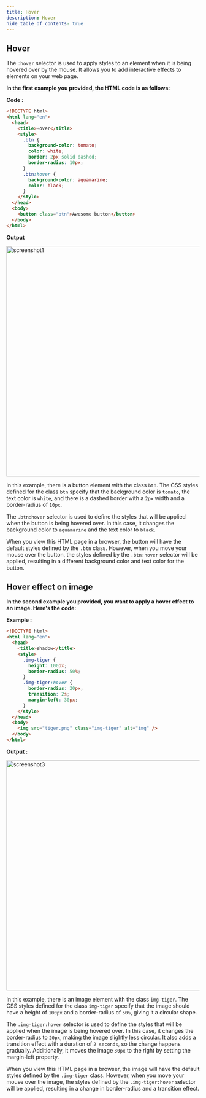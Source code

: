 ```yaml
---
title: Hover
description: Hover
hide_table_of_contents: true
---
```


## Hover

The `:hover` selector is used to apply styles to an element when it is being hovered over by the mouse. It allows you to add interactive effects to elements on your web page.

**In the first example you provided, the HTML code is as follows:**

**Code :**

```html
<!DOCTYPE html>
<html lang="en">
  <head>
    <title>Hover</title>
    <style>
      .btn {
        background-color: tomato;
        color: white;
        border: 2px solid dashed;
        border-radius: 10px;
      }
      .btn:hover {
        background-color: aquamarine;
        color: black;
      }
    </style>
  </head>
  <body>
    <button class="btn">Awesome button</button>
  </body>
</html>
```

**Output**

<img src="/css/07/screenshot1.png" alt="screenshot1" width="600px"/>

In this example, there is a button element with the class `btn`. The CSS styles defined for the class `btn` specify that the background color is `tomato`, the text color is `white`, and there is a dashed border with a `2px` width and a border-radius of `10px`.

The `.btn:hover` selector is used to define the styles that will be applied when the button is being hovered over. In this case, it changes the background color to `aquamarine` and the text color to `black`.

When you view this HTML page in a browser, the button will have the default styles defined by the `.btn` class. However, when you move your mouse over the button, the styles defined by the `.btn:hover` selector will be applied, resulting in a different background color and text color for the button.

## Hover effect on image

**In the second example you provided, you want to apply a hover effect to an image. Here's the code:**

**Example :**

```html
<!DOCTYPE html>
<html lang="en">
  <head>
    <title>shadow</title>
    <style>
      .img-tiger {
        height: 100px;
        border-radius: 50%;
      }
      .img-tiger:hover {
        border-radius: 20px;
        transition: 2s;
        margin-left: 30px;
      }
    </style>
  </head>
  <body>
    <img src="tiger.png" class="img-tiger" alt="img" />
  </body>
</html>
```

**Output :**

<img src="/css/07/screenshot3.png" alt="screenshot3" width="600px"/>

In this example, there is an image element with the class `img-tiger`. The CSS styles defined for the class `img-tiger` specify that the image should have a height of `100px` and a border-radius of `50%`, giving it a circular shape.

The `.img-tiger:hover` selector is used to define the styles that will be applied when the image is being hovered over. In this case, it changes the border-radius to `20px`, making the image slightly less circular. It also adds a transition effect with a duration of `2 seconds`, so the change happens gradually. Additionally, it moves the image `30px` to the right by setting the margin-left property.

When you view this HTML page in a browser, the image will have the default styles defined by the `.img-tiger` class. However, when you move your mouse over the image, the styles defined by the `.img-tiger:hover` selector will be applied, resulting in a change in border-radius and a transition effect.
